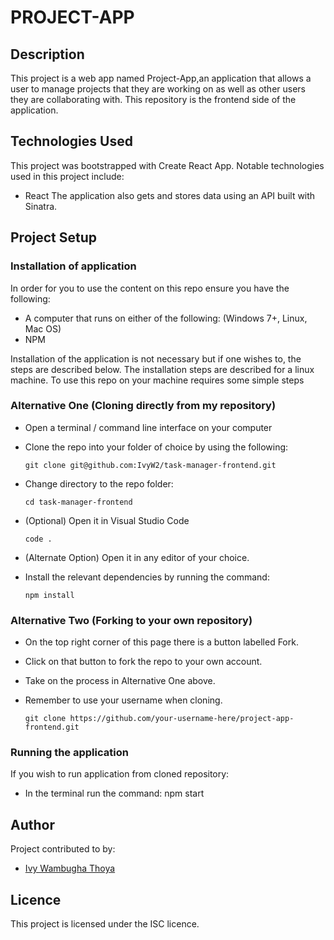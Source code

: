 # PROJECT-APP

## Description

This project is a web app named Project-App,an application that allows a user to manage projects that they are working on as well as other users they are collaborating with. This repository is the frontend side of the application.

## Technologies Used
This project was bootstrapped with Create React App. Notable technologies used in this project include:

- React
The application also gets and stores data using an API built with Sinatra.

## Project Setup

### Installation of application
In order for you to use the content on this repo ensure you have the following:

- A computer that runs on either of the following: (Windows 7+, Linux, Mac OS)
- NPM

Installation of the application is not necessary but if one wishes to, the steps are described below. The installation steps are described for a linux machine.
To use this repo on your machine requires some simple steps

### Alternative One (Cloning directly from my repository)
- Open a terminal / command line interface on your computer

- Clone the repo into your folder of choice by using the following:

    `git clone git@github.com:IvyW2/task-manager-frontend.git`

- Change directory to the repo folder:

    `cd task-manager-frontend`

- (Optional) Open it in Visual Studio Code

   `code .`

- (Alternate Option) Open it in any editor of your choice.

- Install the relevant dependencies by running the command:

    `npm install`

### Alternative Two (Forking to your own repository)
- On the top right corner of this page there is a button labelled Fork.

- Click on that button to fork the repo to your own account.

- Take on the process in Alternative One above.

- Remember to use your username when cloning.

  `git clone https://github.com/your-username-here/project-app-frontend.git`

### Running the application

If you wish to run application from cloned repository:

- In the terminal run the command: npm start

## Author
Project contributed to by:
- [Ivy Wambugha Thoya](https://github.com/IvyW2/)
                 
## Licence
This project is licensed under the ISC licence.